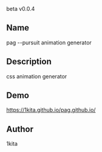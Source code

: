beta v0.0.4

## Name
pag --pursuit animation generator

## Description
css animation generator

## Demo
https://1kita.github.io/pag.github.io/

## Author
1kita
